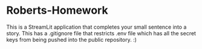 # Roberts-Homework

This is a StreamLit application that completes your small sentence into a story. This has a .gitignore file that restricts .env file which has all the secret keys from being pushed into the public repository. :)